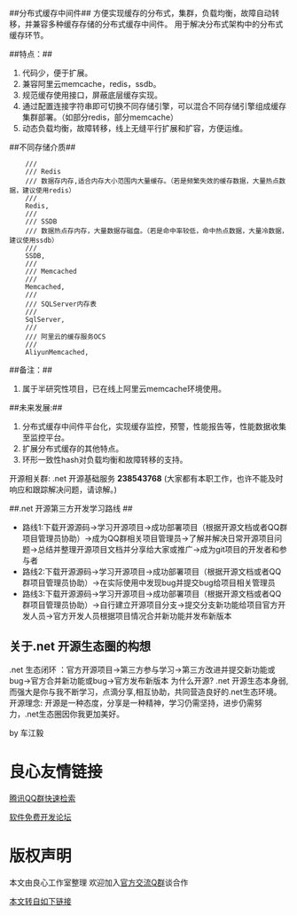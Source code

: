 ##分布式缓存中间件##
  方便实现缓存的分布式，集群，负载均衡，故障自动转移，并兼容多种缓存存储的分布式缓存中间件。 用于解决分布式架构中的分布式缓存环节。

##特点：##
 1. 代码少，便于扩展。
 2. 兼容阿里云memcache，redis，ssdb。
 3. 规范缓存使用接口，屏蔽底层缓存实现。
 4. 通过配置连接字符串即可切换不同存储引擎，可以混合不同存储引擎组成缓存集群部署。（如部分redis，部分memcache）
 5. 动态负载均衡，故障转移，线上无缝平行扩展和扩容，方便运维。

##不同存储介质##
       

        ///  
        /// Redis 
        /// 数据存内存,适合内存大小范围内大量缓存。（若是频繁失效的缓存数据，大量热点数据，建议使用redis）
        ///  
        Redis,
        ///  
        /// SSDB
        /// 数据热点存内存，大量数据存磁盘。（若是命中率较低，命中热点数据，大量冷数据，建议使用ssdb）
        ///  
        SSDB,
        ///  
        /// Memcached
        ///  
        Memcached,
        ///  
        /// SQLServer内存表
        ///  
        SqlServer,
        ///  
        /// 阿里云的缓存服务OCS
        ///  
        AliyunMemcached,

##备注：##
 1. 属于半研究性项目，已在线上阿里云memcache环境使用。

##未来发展:##
 1. 分布式缓存中间件平台化，实现缓存监控，预警，性能报告等，性能数据收集至监控平台。
 2. 扩展分布式缓存的其他特点。
 3. 环形一致性hash对负载均衡和故障转移的支持。  

开源相关群: .net 开源基础服务 **238543768** 
(大家都有本职工作，也许不能及时响应和跟踪解决问题，请谅解。)

##.net 开源第三方开发学习路线 ##

- 路线1:下载开源源码->学习开源项目->成功部署项目（根据开源文档或者QQ群项目管理员协助）->成为QQ群相关项目管理员->了解并解决日常开源项目问题->总结并整理开源项目文档并分享给大家或推广->成为git项目的开发者和参与者
- 路线2:下载开源源码->学习开源项目->成功部署项目（根据开源文档或者QQ群项目管理员协助）->在实际使用中发现bug并提交bug给项目相关管理员
- 路线3:下载开源源码->学习开源项目->成功部署项目（根据开源文档或者QQ群项目管理员协助）->自行建立开源项目分支->提交分支新功能给项目官方开发人员->官方开发人员根据项目情况合并新功能并发布新版本

## 关于.net 开源生态圈的构想 ##
 .net 生态闭环 ：官方开源项目->第三方参与学习->第三方改进并提交新功能或bug->官方合并新功能或bug->官方发布新版本 
 为什么开源?  .net 开源生态本身弱,而强大是你与我不断学习，点滴分享,相互协助，共同营造良好的.net生态环境。 
 开源理念:  开源是一种态度，分享是一种精神，学习仍需坚持，进步仍需努力，.net生态圈因你我更加美好。 

by 车江毅


 # 良心友情链接

[腾讯QQ群快速检索](http://u.720life.cn/s/8cf73f7c)

[软件免费开发论坛](http://u.720life.cn/s/bbb01dc0)

# 版权声明 

本文由良心工作室整理 欢迎加入[官方交流Q群](https://u.720life.cn/s/f2316816)谈合作

[本文转自如下链接](http://u.720life.cn/g/2e71d0f0a5c601172267ba20d3a43c6ed423fb7431d870f4513f3d4426d9d7a3f19ef8d2e915d47b8d526aa02c12cb0b0d4c0d8dcd5a4e52798433888e85a23732142a286a2ea750095a20265b20c0ec4eb9a3a266b98a8091453f3f58ffb2f0)